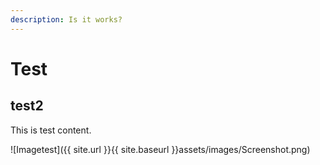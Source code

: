```yaml
---
description: Is it works?
---
```


# Test
## test2

This is test content.

![Imagetest]({{ site.url }}{{ site.baseurl }}assets/images/Screenshot.png)